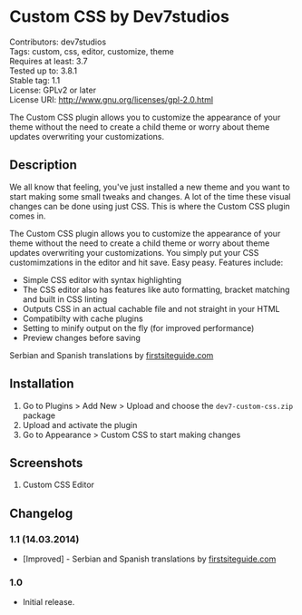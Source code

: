 # Custom CSS by Dev7studios

Contributors: dev7studios<br>
Tags: custom, css, editor, customize, theme<br>
Requires at least: 3.7<br>
Tested up to: 3.8.1<br>
Stable tag: 1.1<br>
License: GPLv2 or later<br>
License URI: http://www.gnu.org/licenses/gpl-2.0.html<br>

The Custom CSS plugin allows you to customize the appearance of your theme without the need to create a child theme
or worry about theme updates overwriting your customizations.

## Description

We all know that feeling, you've just installed a new theme and you want to start making some small tweaks and changes.
A lot of the time these visual changes can be done using just CSS. This is where the Custom CSS plugin comes in.

The Custom CSS plugin allows you to customize the appearance of your theme without the need to create a child theme
or worry about theme updates overwriting your customizations. You simply put your CSS customimzations in the editor and
hit save. Easy peasy. Features include:

* Simple CSS editor with syntax highlighting
* The CSS editor also has features like auto formatting, bracket matching and built in CSS linting
* Outputs CSS in an actual cachable file and not straight in your HTML
* Compatibilty with cache plugins
* Setting to minify output on the fly (for improved performance)
* Preview changes before saving

Serbian and Spanish translations by [firstsiteguide.com](http://firstsiteguide.com)

## Installation

1. Go to Plugins > Add New > Upload and choose the `dev7-custom-css.zip` package
2. Upload and activate the plugin
3. Go to Appearance > Custom CSS to start making changes

## Screenshots

1. Custom CSS Editor

## Changelog

### 1.1 (14.03.2014)
* [Improved] - Serbian and Spanish translations by [firstsiteguide.com](http://firstsiteguide.com)

### 1.0
* Initial release.